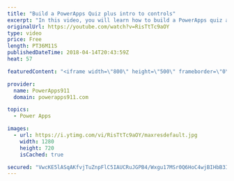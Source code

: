 ```yaml
---
title: "Build a PowerApps Quiz plus intro to controls"
excerpt: "In this video, you will learn how to build a PowerApps quiz and in the process get introduced to several controls, the Switch Function and some app building tips. A little bit for everyone.   Topics covered:  • Building a quiz with a calculated score  • Toggle Control  • Radio Control  • Date Picker"
originalUrl: https://youtube.com/watch?v=RisTtTc9aOY
type: video
price: Free
length: PT36M11S
publishedDateTime: 2018-04-14T20:43:59Z
heat: 57

featuredContent: "<iframe width=\"800\" height=\"500\" frameborder=\"0\" src=\"https://www.youtube.com/embed/RisTtTc9aOY\" allow=\"accelerometer; autoplay; encrypted-media; gyroscope; picture-in-picture\" allowfullscreen></iframe>"

provider:
  name: PowerApps911
  domain: powerapps911.com

topics:
  - Power Apps

images:
  - url: https://i.ytimg.com/vi/RisTtTc9aOY/maxresdefault.jpg
    width: 1280
    height: 720
    isCached: true

secured: "VwcKE5lASqAKfvjTuZnpFlC5IAUCRuJGPB4/Wxgu17MSr0Q6HoC4wjBIHbB3I2StXjPv8gSuf2iokMnoi7aLFKzu+FhllFszSpmWFPI6dzvEsYx0LS6mCSRsQS1Sxc35RMPcHoV2l7ptoS7xu+X1/bIzSEtstPo1znUUgY3UgtpWCvziRYEX8SNz9Pa1l4HEtf6OtNx+StAZbctfjW+zbX4voM9H6gVSk71U+BT5xLjkBCulF+x5BQWSZ/k4S53hEaRaIJOZNpvXYgzqGMTjT7Q6AqqZJUR5GYD+VjDG6i2ZA5kn1w9/lMNwHuLs2WqVFusr7Gh8Jr9ddXonu9k5s6D+BjuTuUpEm24oa4piH0uJV/7dX7/LXEjZmSIfWsQUYg9JeAUo7NxejOslKRtccQMv78IvR5XIG7jg4MXw5CA=;ocPjeg6fmvJPi+abkL8hpw=="
---
```


